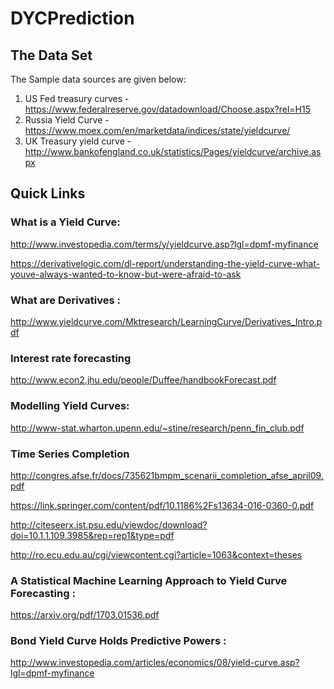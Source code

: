 # DYCPrediction

## The Data Set

The Sample data sources are given below:
1. US Fed treasury curves - https://www.federalreserve.gov/datadownload/Choose.aspx?rel=H15
2. Russia Yield Curve - https://www.moex.com/en/marketdata/indices/state/yieldcurve/
3. UK Treasury yield curve - http://www.bankofengland.co.uk/statistics/Pages/yieldcurve/archive.aspx

## Quick Links 

### What is a Yield Curve: 
http://www.investopedia.com/terms/y/yieldcurve.asp?lgl=dpmf-myfinance

https://derivativelogic.com/dl-report/understanding-the-yield-curve-what-youve-always-wanted-to-know-but-were-afraid-to-ask

### What are Derivatives : 
http://www.yieldcurve.com/Mktresearch/LearningCurve/Derivatives_Intro.pdf

### Interest rate forecasting
http://www.econ2.jhu.edu/people/Duffee/handbookForecast.pdf

### Modelling Yield Curves:
http://www-stat.wharton.upenn.edu/~stine/research/penn_fin_club.pdf

### Time Series Completion
http://congres.afse.fr/docs/735621bmpm_scenarii_completion_afse_april09.pdf

https://link.springer.com/content/pdf/10.1186%2Fs13634-016-0360-0.pdf

http://citeseerx.ist.psu.edu/viewdoc/download?doi=10.1.1.109.3985&rep=rep1&type=pdf 

http://ro.ecu.edu.au/cgi/viewcontent.cgi?article=1063&context=theses

### A Statistical Machine Learning Approach to Yield Curve Forecasting : 
https://arxiv.org/pdf/1703.01536.pdf

### Bond Yield Curve Holds Predictive Powers :
http://www.investopedia.com/articles/economics/08/yield-curve.asp?lgl=dpmf-myfinance

